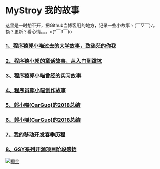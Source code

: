 # MyStroy 我的故事

这里是一时想不开，把Github当博客用的地方，记录一些小故事ヽ(￣▽￣)ﾉ。额？更新？看心情。。。o(*￣3￣)o 

### [1、程序猿郭小喵过去的大学故事，致迷茫的你我](https://juejin.im/post/583100942f301e005967982d)
### [2、程序猿小郭的童话故事，从入门到蹲坑](https://juejin.im/post/582e94410ce463006cf140d1)
### [3、程序猿郭小喵曾经的实习故事](https://juejin.im/post/583925e1ac502e006c137701)
### [4、程序员郭小喵创作故事](https://www.jianshu.com/p/ce35ceab3202)
### [5、郭小喵(CarGuo)的2018总结](https://juejin.im/post/5c38b653e51d4551b5092325)
### [6、郭小喵(CarGuo)的2018总结](https://juejin.im/post/5c38b653e51d4551b5092325)
### [7、我的移动开发春季历程](https://juejin.im/post/5c78992ee51d457139118396)
### [8、GSY系列开源项目阶段感悟](https://juejin.im/post/5cd6a8ba51882568d06293b4)



[ ![掘金](https://user-gold-cdn.xitu.io/2019/5/13/16ab12473a9e8e10?w=2096&h=1164&f=png&s=333799) ](https://juejin.im/user/582aca2ba22b9d006b59ae68/posts)
